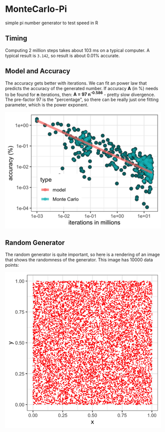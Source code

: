 # MonteCarlo-Pi
 simple pi number generator to test speed in R
 
## Timing

Computing 2 million steps takes about 103 ms on a typical computer. A typical result is `3.142`, so result is about 0.01% accurate. 


## Model and Accuracy

The accuracy gets better with iterations. We can fit an power law that predicts the accuracy of the generated number. If accuracy **A** (in %) needs to be found for **n** iterations, then: **A = 97 n<sup>-0.586</sup>** - pretty slow divergence. The pre-factor 97 is the "percentage", so there can be really just one fitting parameter, which is the power exponent.


![Accuracy of Pi generated by Monte Carlo increases with number of iterations](images/pi-accuracy.png)


## Random Generator

The random generator is quite important, so here is a rendering of an image that shows the randomness of the generator. This image has 10000 data points:

![Randomness of the Generator](images/random-num-gen.png)
